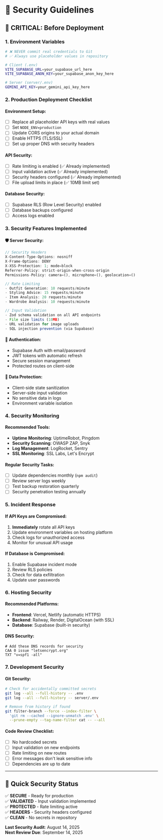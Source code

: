 # 🔐 Security Guidelines

## 🚨 **CRITICAL: Before Deployment**

### **1. Environment Variables**
```bash
# ❌ NEVER commit real credentials to Git
# ✅ Always use placeholder values in repository

# Client (.env)
VITE_SUPABASE_URL=your_supabase_url_here
VITE_SUPABASE_ANON_KEY=your_supabase_anon_key_here

# Server (server/.env)
GEMINI_API_KEY=your_gemini_api_key_here
```

### **2. Production Deployment Checklist**

#### **Environment Setup:**
- [ ] Replace all placeholder API keys with real values
- [ ] Set `NODE_ENV=production`
- [ ] Update CORS origins to your actual domain
- [ ] Enable HTTPS (TLS/SSL)
- [ ] Set up proper DNS with security headers

#### **API Security:**
- [ ] Rate limiting is enabled (✅ Already implemented)
- [ ] Input validation active (✅ Already implemented)
- [ ] Security headers configured (✅ Already implemented)
- [ ] File upload limits in place (✅ 10MB limit set)

#### **Database Security:**
- [ ] Supabase RLS (Row Level Security) enabled
- [ ] Database backups configured
- [ ] Access logs enabled

### **3. Security Features Implemented**

#### **🛡️ Server Security:**
```typescript
// Security Headers
X-Content-Type-Options: nosniff
X-Frame-Options: DENY
X-XSS-Protection: 1; mode=block
Referrer-Policy: strict-origin-when-cross-origin
Permissions-Policy: camera=(), microphone=(), geolocation=()

// Rate Limiting
- Outfit Generation: 10 requests/minute
- Styling Advice: 15 requests/minute  
- Item Analysis: 20 requests/minute
- Wardrobe Analysis: 10 requests/minute

// Input Validation
- Zod schema validation on all API endpoints
- File size limits (10MB)
- URL validation for image uploads
- SQL injection prevention (via Supabase)
```

#### **🔐 Authentication:**
- Supabase Auth with email/password
- JWT tokens with automatic refresh
- Secure session management
- Protected routes on client-side

#### **📝 Data Protection:**
- Client-side state sanitization
- Server-side input validation
- No sensitive data in logs
- Environment variable isolation

### **4. Security Monitoring**

#### **Recommended Tools:**
- **Uptime Monitoring**: UptimeRobot, Pingdom
- **Security Scanning**: OWASP ZAP, Snyk
- **Log Management**: LogRocket, Sentry
- **SSL Monitoring**: SSL Labs, Let's Encrypt

#### **Regular Security Tasks:**
- [ ] Update dependencies monthly (`npm audit`)
- [ ] Review server logs weekly
- [ ] Test backup restoration quarterly
- [ ] Security penetration testing annually

### **5. Incident Response**

#### **If API Keys are Compromised:**
1. **Immediately** rotate all API keys
2. Update environment variables on hosting platform
3. Check logs for unauthorized access
4. Monitor for unusual API usage

#### **If Database is Compromised:**
1. Enable Supabase incident mode
2. Review RLS policies
3. Check for data exfiltration
4. Update user passwords

### **6. Hosting Security**

#### **Recommended Platforms:**
- **Frontend**: Vercel, Netlify (automatic HTTPS)
- **Backend**: Railway, Render, DigitalOcean (with SSL)
- **Database**: Supabase (built-in security)

#### **DNS Security:**
```
# Add these DNS records for security
CAA 0 issue "letsencrypt.org"
TXT "v=spf1 -all"
```

### **7. Development Security**

#### **Git Security:**
```bash
# Check for accidentally committed secrets
git log --all --full-history -- .env
git log --all --full-history -- server/.env

# Remove from history if found
git filter-branch --force --index-filter \
  'git rm --cached --ignore-unmatch .env' \
  --prune-empty --tag-name-filter cat -- --all
```

#### **Code Review Checklist:**
- [ ] No hardcoded secrets
- [ ] Input validation on new endpoints
- [ ] Rate limiting on new routes
- [ ] Error messages don't leak sensitive info
- [ ] Dependencies are up to date

---

## 🎯 **Quick Security Status**

✅ **SECURE** - Ready for production  
✅ **VALIDATED** - Input validation implemented  
✅ **PROTECTED** - Rate limiting active  
✅ **HEADERS** - Security headers configured  
✅ **CLEAN** - No secrets in repository  

**Last Security Audit**: August 14, 2025  
**Next Review Due**: September 14, 2025
